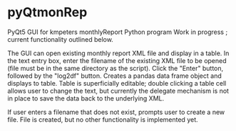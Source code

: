 # pyQtmonRep

PyQt5 GUI for kmpeters monthlyReport Python program 
Work in progress ; current functionality outlined below.

The GUI can open existing monthly report XML file and display in a table.
In the text entry box, enter the filename of the existing XML file to be opened (file must be in the same directory as the script).
Click the "Enter" button, followed by the "log2df" button. Creates a pandas data frame object and displays to table.
Table is superficially editable; double clicking a table cell allows user to change the text, 
but currently the delegate mechanism is not in place to save the data back to the underlying XML.

If user enters a filename that does not exist, prompts user to create a new file.
File is created, but no other functionality is implemented yet.
